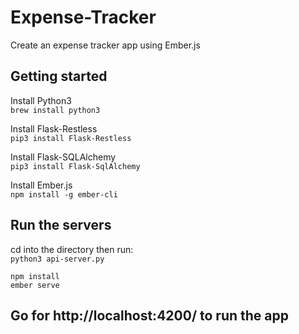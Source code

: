 # Expense-Tracker
Create an expense tracker app using Ember.js

## Getting started  
Install Python3    
`brew install python3`

Install Flask-Restless  
`pip3 install Flask-Restless`

Install Flask-SQLAlchemy  
`pip3 install Flask-SqlAlchemy`

Install Ember.js  
`npm install -g ember-cli`

## Run the servers
cd into the directory then run:  
`python3 api-server.py`  


`npm install`  
`ember serve`

## Go for http://localhost:4200/ to run the app
        